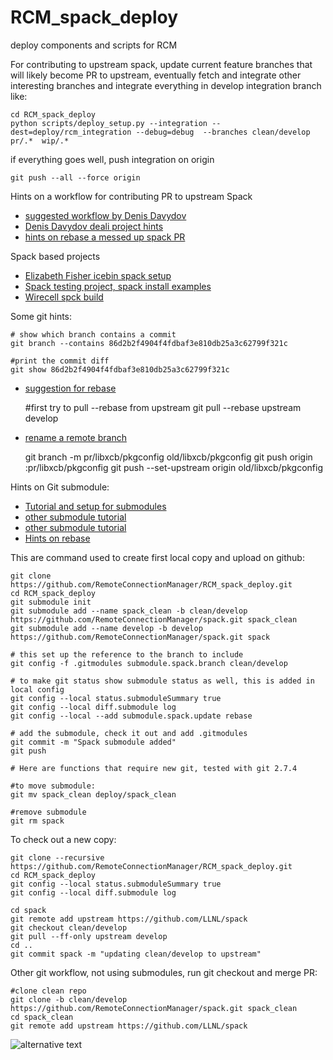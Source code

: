 # RCM_spack_deploy
deploy components and scripts for RCM

For contributing to upstream spack, update current feature branches that will likely become PR to upstream, eventually fetch and integrate other interesting branches and integrate everything in develop integration branch like:

    cd RCM_spack_deploy
    python scripts/deploy_setup.py --integration --dest=deploy/rcm_integration --debug=debug  --branches clean/develop     pr/.*  wip/.*
    
if everything goes well, push integration on origin

    git push --all --force origin

Hints on a workflow for contributing PR to upstream Spack
  * [suggested workflow by Denis Davydov](https://groups.google.com/forum/#!topic/spack/2Rs3BMLeTFk)
  * [Denis Davydov deali project hints](https://www.google.com/url?q=https%3A%2F%2Fgithub.com%2Fdealii%2Fdealii%2Fblob%2Fmaster%2FCONTRIBUTING.md&sa=D&sntz=1&usg=AFQjCNG8i5f6CuZd6S27C1a0kGWEvtpqDg)
  * [hints on rebase a messed up spack PR](https://github.com/LLNL/spack/pull/796#issuecomment-218904402)

Spack based projects
  * [Elizabeth Fisher icebin spack setup](https://github.com/citibeth/icebin)
  * [Spack testing project, spack install examples](https://github.com/eschnett/spack-test)
  * [Wirecell spck build](https://github.com/WireCell/wire-cell-spack)




Some git hints:

    # show which branch contains a commit
    git branch --contains 86d2b2f4904f4fdbaf3e810db25a3c62799f321c

    #print the commit diff
    git show 86d2b2f4904f4fdbaf3e810db25a3c62799f321c

  * [suggestion for rebase](https://github.com/LLNL/spack/pull/1040/#issuecomment-225345722)

    #first try to pull --rebase from upstream
    git pull --rebase upstream develop


  * [rename a remote branch](https://gist.github.com/lttlrck/9628955)
    
    git branch -m pr/libxcb/pkgconfig old/libxcb/pkgconfig
    git push origin :pr/libxcb/pkgconfig
    git push --set-upstream origin old/libxcb/pkgconfig

Hints on Git submodule:
  * [Tutorial and setup for submodules](https://medium.com/@porteneuve/mastering-git-submodules-34c65e940407#.qv37vr398)
  * [other submodule tutorial](https://git-scm.com/book/en/v2/Git-Tools-Submodules)
  * [other submodule tutorial](https://chrisjean.com/git-submodules-adding-using-removing-and-updating/)
  * [Hints on rebase](https://medium.com/@porteneuve/getting-solid-at-git-rebase-vs-merge-4fa1a48c53aa#.3iuiwupoz)

This are command used to create first local copy and upload on github:

    git clone https://github.com/RemoteConnectionManager/RCM_spack_deploy.git
    cd RCM_spack_deploy
    git submodule init
    git submodule add --name spack_clean -b clean/develop  https://github.com/RemoteConnectionManager/spack.git spack_clean
    git submodule add --name develop -b develop  https://github.com/RemoteConnectionManager/spack.git spack

    # this set up the reference to the branch to include
    git config -f .gitmodules submodule.spack.branch clean/develop
    
    # to make git status show submodule status as well, this is added in local config
    git config --local status.submoduleSummary true 
    git config --local diff.submodule log
    git config --local --add submodule.spack.update rebase

    # add the submodule, check it out and add .gitmodules
    git commit -m "Spack submodule added"
    git push
    
    # Here are functions that require new git, tested with git 2.7.4
    
    #to move submodule:
    git mv spack_clean deploy/spack_clean
    
    #remove submodule
    git rm spack
    
To check out a new copy:

    git clone --recursive https://github.com/RemoteConnectionManager/RCM_spack_deploy.git
    cd RCM_spack_deploy
    git config --local status.submoduleSummary true
    git config --local diff.submodule log

    cd spack
    git remote add upstream https://github.com/LLNL/spack
    git checkout clean/develop
    git pull --ff-only upstream develop
    cd ..
    git commit spack -m "updating clean/develop to upstream"
    


Other git workflow, not using submodules, run git checkout and merge PR:

    #clone clean repo 
    git clone -b clean/develop https://github.com/RemoteConnectionManager/spack.git spack_clean
    cd spack_clean
    git remote add upstream https://github.com/LLNL/spack
    


    
![alternative text](http://www.plantuml.com/plantuml/proxy?src=https://raw.githubusercontent.com/RemoteConnectionManager/RCM_spack_deploy/utils_and_link_refactor/use-cases.puml?ttt=2)



